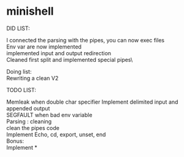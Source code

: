 # minishell

DID LIST:

I connected the parsing with the pipes, you can now exec files\
Env var are now implemented\
implemented input and output redirection\
Cleaned first split and implemented special pipes\

Doing list:\
Rewriting a clean V2

TODO LIST:

Memleak when double char specifier
Implement delimited input and appended output\
SEGFAULT when bad env variable\
Parsing : cleaning\
clean the pipes code\
Implement Echo, cd, export, unset, end\
Bonus:\
Implement *
